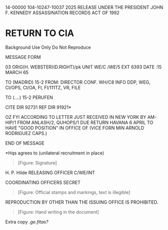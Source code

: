 14-00000
104-10247-10037
2025 RELEASE UNDER THE PRESIDENT JOHN F. KENNEDY ASSASSINATION RECORDS ACT OF 1992

# RETURN TO CIA
Background Use Only
Do Not Reproduce

MESSAGE FORM

03
ORIG(H. WEBSTER)(D.RIGHT)/pk
UNIT *WE*/C /*WE*/5
EXT 6393
DATE :15 MARCH 65

TO (MADRID) 15-2
FROM: DIRECTOR
CONF. WH/C8 INFO DDP, WEG, CI/OPS, CI/OA, FI, FI/111TZ, VR, FILE

TO (....) 15-2
PERUFEN

CITE DIR 92731
REF DIR 91921*

OZ FYI ACCORDING TO LETTER JUST RECEIVED IN NEW YORK BY AM-HIP/1 FROM ANLASH/2, QUHOPS/1 DUE RETURN HAVANA 6 APRIL TO HAVE "GOOD POSITION" IN OFFICE OF (VICE FORN
MIN ARNOLD RODRIGUEZ CAPS.)

END OF MESSAGE

*Hqs agrees to (unilateral recruitment in place)

> [Figure: Signature]

H. P. Hilde
RELEASING OFFICER
C/WE/INT

COORDINATING OFFICERS
SECRET

> [Figure: Official stamps and markings, text is illegible]

REPRODUCTION BY OTHER THAN THE ISSUING OFFICE IS PROHIBITED.

> [Figure: Hand writing in the document]

Extra copy
*.ge.fitas?*
